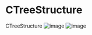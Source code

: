 # CTreeStructure
CTreeStructure
![image](https://user-images.githubusercontent.com/58360345/122933588-73a9aa00-d377-11eb-97ce-826c7074a511.png)
![image](https://user-images.githubusercontent.com/58360345/122933619-7a382180-d377-11eb-9441-1bd8a2ca042e.png)
